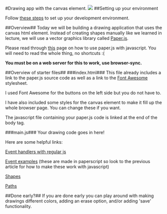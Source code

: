 #Drawing app with the canvas element.
![](http://i.giphy.com/GKNbJswvbtjIA.gif)
##Setting up your environment

Follow [these steps](https://github.com/info343-a16/info343-in-class) to set up your development environment.

##Overview##
Today we will be building a drawing application that uses the canvas html element. Instead of creating shapes manually like we learned in lecture, we will use a vector graphics library called [Paper.js](http://paperjs.org/). 

Please read through [this](http://paperjs.org/tutorials/getting-started/using-javascript-directly/) page on how to use paper.js with javascript. You will need to read the whole thing, no shortcuts :(

**You must be on a web server for this to work, use browser-sync.**

##Overview of starter files##
###index.html###
This file already includes a link to the paper.js source code as well as a link to the [Font Awesome](http://fontawesome.io/icons/) stylesheet. 

I used Font Awesome for the buttons on the left side but you do not have to. 

I have also included some styles for the canvas element to make it fill up the whole browser page. You can change these if you want.

The javascript file containing your paper.js code is linked at the end of the body tag.

###main.js###
Your drawing code goes in here! 

Here are some helpful links:

[Event handlers with regular js](http://paperjs.org/tutorials/getting-started/using-javascript-directly/#installing-event-handlers)

[Event examples](http://paperjs.org/tutorials/interaction/mouse-tool-events/) (these are made in paperscript so look to the previous article for how to make these work with javascript)

[Shapes](http://paperjs.org/reference/shape/)

[Paths](http://paperjs.org/reference/path/)

##Done early?##
If you are done early you can play around with making drawings different colors, adding an erase option, and/or adding 'save' functionality.